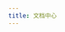 ```yaml
---
title: 文档中心
---
```


<script setup lang="ts">
  import TheHome from '@/views/home/TheHome.vue';
</script>

<TheHome />
